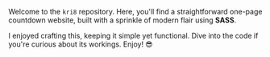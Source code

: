 Welcome to the `kri8` repository. Here, you'll find a straightforward one-page countdown website, built with a sprinkle of modern flair using **SASS**.

I enjoyed crafting this, keeping it simple yet functional. Dive into the code if you're curious about its workings. Enjoy! 😎
